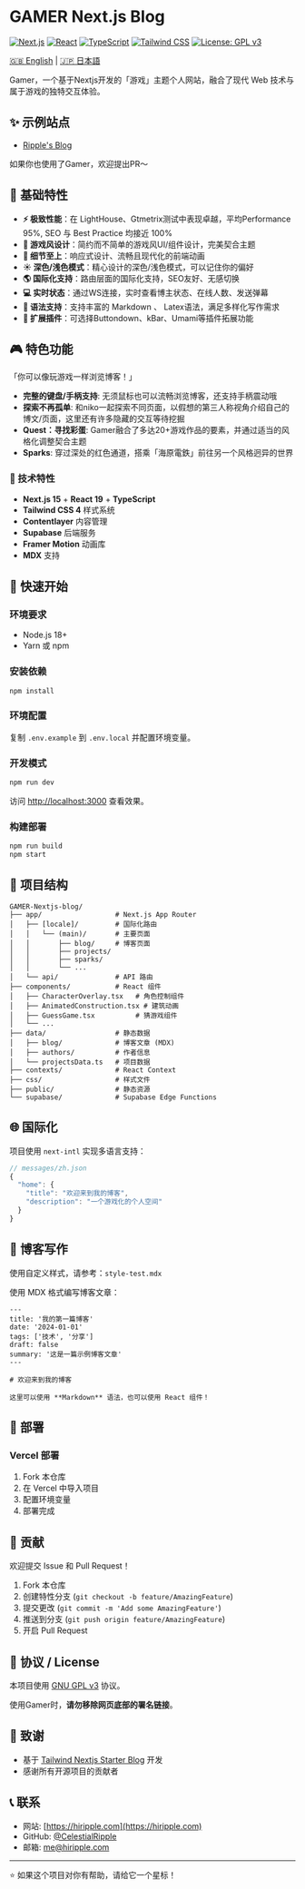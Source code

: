 # GAMER Next.js Blog

[![Next.js](https://img.shields.io/badge/Next.js-15.2.4-black?style=flat-square&logo=next.js)](https://nextjs.org/)
[![React](https://img.shields.io/badge/React-19.0.0-blue?style=flat-square&logo=react)](https://reactjs.org/)
[![TypeScript](https://img.shields.io/badge/TypeScript-5.1.3-blue?style=flat-square&logo=typescript)](https://www.typescriptlang.org/)
[![Tailwind CSS](https://img.shields.io/badge/Tailwind_CSS-4.0.5-38B2AC?style=flat-square&logo=tailwind-css)](https://tailwindcss.com/)
[![License: GPL v3](https://img.shields.io/badge/License-GPLv3-blue.svg?style=flat-square)](https://www.gnu.org/licenses/gpl-3.0)

  <a href="./README.en-US.md">🇬🇧 English</a> | <a href="./README.ja-JP.md">🇯🇵 日本語</a>

Gamer，一个基于Nextjs开发的「游戏」主题个人网站，融合了现代 Web 技术与属于游戏的独特交互体验。

## :sparkles: 示例站点

- [Ripple's Blog](https://hiripple.com)

如果你也使用了Gamer，欢迎提出PR～

## :rocket: 基础特性

- **:zap: 极致性能**：在 LightHouse、Gtmetrix测试中表现卓越，平均Performance 95%, SEO 与 Best Practice 均接近 100%
- **:art: 游戏风设计**：简约而不简单的游戏风UI/组件设计，完美契合主题
- **:gem: 细节至上**：响应式设计、流畅且现代化的前端动画
- **☀️ 深色/浅色模式**：精心设计的深色/浅色模式，可以记住你的偏好
- **🌎 国际化支持**：路由层面的国际化支持，SEO友好、无感切换
- **:computer: 实时状态**：通过WS连接，实时查看博主状态、在线人数、发送弹幕
- **:pencil: 语法支持**：支持丰富的 Markdown 、 Latex语法，满足多样化写作需求
- **🔌 扩展插件**：可选择Buttondown、kBar、Umami等插件拓展功能

## 🎮 特色功能

「你可以像玩游戏一样浏览博客！」

- **完整的键盘/手柄支持**: 无须鼠标也可以流畅浏览博客，还支持手柄震动哦
- **探索不再孤单**: 和niko一起探索不同页面，以假想的第三人称视角介绍自己的博文/页面，这里还有许多隐藏的交互等待挖掘
- **Quest：寻找彩蛋**: Gamer融合了多达20+游戏作品的要素，并通过适当的风格化调整契合主题
- **Sparks**: 穿过深处的红色通道，搭乘「海原電鉄」前往另一个风格迥异的世界

### 🔧 技术特性

- **Next.js 15** + **React 19** + **TypeScript**
- **Tailwind CSS 4** 样式系统
- **Contentlayer** 内容管理
- **Supabase** 后端服务
- **Framer Motion** 动画库
- **MDX** 支持

## 🚀 快速开始

### 环境要求

- Node.js 18+
- Yarn 或 npm

### 安装依赖

```bash
npm install
```

### 环境配置

复制 `.env.example` 到 `.env.local` 并配置环境变量。

### 开发模式

```bash
npm run dev
```

访问 [http://localhost:3000](http://localhost:3000) 查看效果。

### 构建部署

```bash
npm run build
npm start
```

## 📁 项目结构

```
GAMER-Nextjs-blog/
├── app/                  # Next.js App Router
│   ├── [locale]/         # 国际化路由
│   │   └── (main)/       # 主要页面
│   │       ├── blog/     # 博客页面
│   │       ├── projects/
│   │       ├── sparks/
│   │       └── ...
│   └── api/              # API 路由
├── components/           # React 组件
│   ├── CharacterOverlay.tsx   # 角色控制组件
│   ├── AnimatedConstruction.tsx # 建筑动画
│   ├── GuessGame.tsx          # 猜游戏组件
│   └── ...
├── data/                 # 静态数据
│   ├── blog/             # 博客文章 (MDX)
│   ├── authors/          # 作者信息
│   └── projectsData.ts   # 项目数据
├── contexts/             # React Context
├── css/                  # 样式文件
├── public/               # 静态资源
└── supabase/             # Supabase Edge Functions
```

## 🌐 国际化

项目使用 `next-intl` 实现多语言支持：

```typescript
// messages/zh.json
{
  "home": {
    "title": "欢迎来到我的博客",
    "description": "一个游戏化的个人空间"
  }
}
```

## 📝 博客写作

使用自定义样式，请参考：`style-test.mdx`

使用 MDX 格式编写博客文章：

```mdx
---
title: '我的第一篇博客'
date: '2024-01-01'
tags: ['技术', '分享']
draft: false
summary: '这是一篇示例博客文章'
---

# 欢迎来到我的博客

这里可以使用 **Markdown** 语法，也可以使用 React 组件！
```

## 🔧 部署

### Vercel 部署

1. Fork 本仓库
2. 在 Vercel 中导入项目
3. 配置环境变量
4. 部署完成

## 🤝 贡献

欢迎提交 Issue 和 Pull Request！

1. Fork 本仓库
2. 创建特性分支 (`git checkout -b feature/AmazingFeature`)
3. 提交更改 (`git commit -m 'Add some AmazingFeature'`)
4. 推送到分支 (`git push origin feature/AmazingFeature`)
5. 开启 Pull Request

## 📄 协议 / License

本项目使用 [GNU GPL v3](https://choosealicense.com/licenses/gpl-3.0/) 协议。

使用Gamer时，**请勿移除网页底部的署名链接**。

## 🙏 致谢

- 基于 [Tailwind Nextjs Starter Blog](https://github.com/timlrx/tailwind-nextjs-starter-blog) 开发
- 感谢所有开源项目的贡献者

## 📞 联系

- 网站: [https://hiripple.com](https://hiripple.com)
- GitHub: [@CelestialRipple](https://github.com/CelestialRipple)
- 邮箱: me@hiripple.com

---

⭐ 如果这个项目对你有帮助，请给它一个星标！
